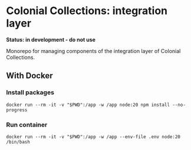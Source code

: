 # Colonial Collections: integration layer

**Status: in development - do not use**

Monorepo for managing components of the integration layer of Colonial Collections.

## With Docker

### Install packages

    docker run --rm -it -v "$PWD":/app -w /app node:20 npm install --no-progress

### Run container

    docker run --rm -it -v "$PWD":/app -w /app --env-file .env node:20 /bin/bash
